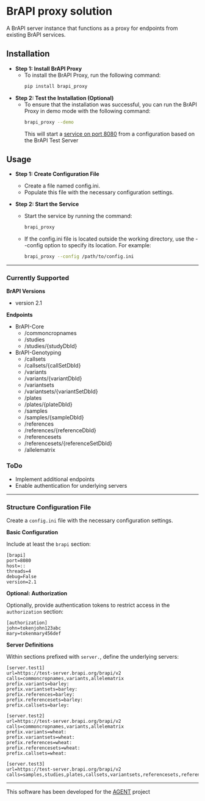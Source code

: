 # BrAPI proxy solution


A BrAPI server instance that functions as a proxy for endpoints from existing BrAPI services.

## Installation

- **Step 1: Install BrAPI Proxy**
  - To install the BrAPI Proxy, run the following command:
    ```sh
    pip install brapi_proxy
    ```
- **Step 2: Test the Installation (Optional)**
  - To ensure that the installation was successful, you can run the BrAPI Proxy in demo mode with the following command:
    ```sh
    brapi_proxy --demo
    ```
    This will start a [service on port 8080](http://localhost:8080/) from a configuration based on the BrAPI Test Server

## Usage

- **Step 1: Create Configuration File**
  - Create a file named config.ini.
  - Populate this file with the necessary configuration settings.

- **Step 2: Start the Service**
  - Start the service by running the command:
    ```sh
    brapi_proxy
    ```
  - If the config.ini file is located outside the working directory, use the --config option to specify its location. For example:
    ```sh
    brapi_proxy --config /path/to/config.ini
    ```
    
---

### Currently Supported

**BrAPI Versions**
- version 2.1

**Endpoints**

- BrAPI-Core
  - /commoncropnames
  - /studies
  - /studies/{studyDbId}
- BrAPI-Genotyping
  - /callsets
  - /callsets/{callSetDbId}
  - /variants
  - /variants/{variantDbId}
  - /variantsets
  - /variantsets/{variantSetDbId}
  - /plates
  - /plates/{plateDbId}
  - /samples
  - /samples/{sampleDbId}
  - /references
  - /references/{referenceDbId}
  - /referencesets
  - /referencesets/{referenceSetDbId}
  - /allelematrix
  
### ToDo

- Implement additional endpoints
- Enable authentication for underlying servers
  
---

### Structure Configuration File

Create a `config.ini` file with the necessary configuration settings.

**Basic Configuration**

Include at least the `brapi` section:

```config
[brapi]
port=8080
host=::
threads=4
debug=False
version=2.1
```

**Optional: Authorization**

Optionally, provide authentication tokens to restrict access in the `authorization` section:

```
[authorization]
john=tokenjohn123abc
mary=tokenmary456def
```

**Server Definitions**

Within sections prefixed with `server.`, define the underlying servers:

```
[server.test1]
url=https://test-server.brapi.org/brapi/v2
calls=commoncropnames,variants,allelematrix
prefix.variants=barley:
prefix.variantsets=barley:
prefix.references=barley:
prefix.referencesets=barley:
prefix.callsets=barley:

[server.test2]
url=https://test-server.brapi.org/brapi/v2
calls=commoncropnames,variants,allelematrix
prefix.variants=wheat:
prefix.variantsets=wheat:
prefix.references=wheat:
prefix.referencesets=wheat:
prefix.callsets=wheat:

[server.test3]
url=https://test-server.brapi.org/brapi/v2
calls=samples,studies,plates,callsets,variantsets,referencesets,references
```

---
This software has been developed for the [AGENT](https://www.agent-project.eu/) project



